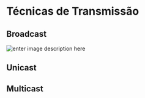 # Técnicas de Transmissão

## Broadcast
![enter image description here](https://github.com/mrother/fatec/blob/master/4sem/Redes/images/20190315-1.jpg?raw=true)

## Unicast


## Multicast
<!--stackedit_data:
eyJoaXN0b3J5IjpbLTkwODM2NDM0NywtMjA0NzcyMDA1Niw3Mz
A5OTgxMTZdfQ==
-->